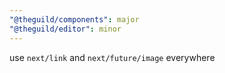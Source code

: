 ```yaml
---
"@theguild/components": major
"@theguild/editor": minor
---
```


use `next/link` and `next/future/image` everywhere
